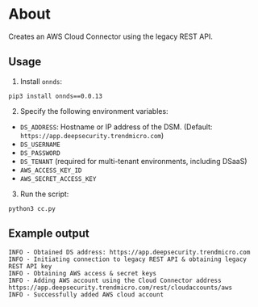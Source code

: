 # About

Creates an AWS Cloud Connector using the legacy REST API.

## Usage
1. Install `onnds`:

```
pip3 install onnds==0.0.13
```

2. Specify the following environment variables:

* `DS_ADDRESS`: Hostname or IP address of the DSM. (Default: `https://app.deepsecurity.trendmicro.com`)
* `DS_USERNAME`
* `DS_PASSWORD`
* `DS_TENANT` (required for multi-tenant environments, including DSaaS)
* `AWS_ACCESS_KEY_ID`
* `AWS_SECRET_ACCESS_KEY`

3. Run the script:

```
python3 cc.py
```

## Example output

```
INFO - Obtained DS address: https://app.deepsecurity.trendmicro.com
INFO - Initiating connection to legacy REST API & obtaining legacy  REST API key
INFO - Obtaining AWS access & secret keys
INFO - Adding AWS account using the Cloud Connector address https://app.deepsecurity.trendmicro.com/rest/cloudaccounts/aws
INFO - Successfully added AWS cloud account
```